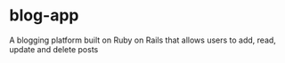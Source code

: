 # blog-app
A blogging platform built on Ruby on Rails that allows users to add, read, update and delete posts

